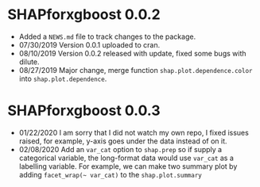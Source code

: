 # SHAPforxgboost 0.0.2

* Added a `NEWS.md` file to track changes to the package.
* 07/30/2019 Version 0.0.1 uploaded to cran.
* 08/10/2019 Version 0.0.2 released with update, fixed some bugs with dilute. 
* 08/27/2019 Major change, merge function `shap.plot.dependence.color` into `shap.plot.dependence`.

# SHAPforxgboost 0.0.3
* 01/22/2020 I am sorry that I did not watch my own repo, I fixed issues raised, for example, y-axis goes under the data instead of on it.   
* 02/08/2020 Add an `var_cat` option to `shap.prep` so if supply a categorical variable, the long-format data would use `var_cat` as a labelling variable. For example, we can make two summary plot by adding `facet_wrap(~ var_cat)` to the `shap.plot.summary`
